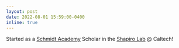 ```yaml
---
layout: post
date: 2022-08-01 15:59:00-0400
inline: true
---
```


Started as a <a href="https://www.sase.caltech.edu">Schmidt Academy</a> Scholar in the <a href="https://shapirolab.caltech.edu">Shapiro Lab</a> @ Caltech!